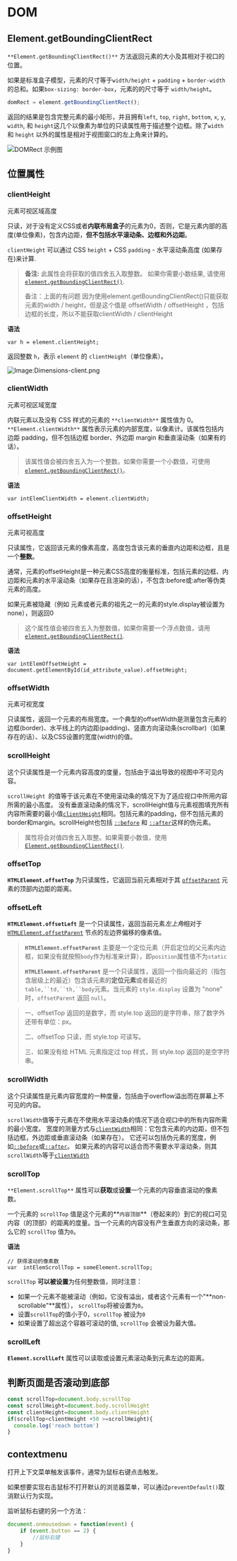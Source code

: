 # DOM

## Element.getBoundingClientRect

`**Element.getBoundingClientRect()**` 方法返回元素的大小及其相对于视口的位置。

如果是标准盒子模型，元素的尺寸等于`width/height` + `padding` + `border-width`的总和。如果`box-sizing: border-box`，元素的的尺寸等于 `width/height`。

```js
domRect = element.getBoundingClientRect();
```

返回的结果是包含完整元素的最小矩形，并且拥有`left`, `top`, `right`, `bottom`, `x`, `y`, `width`, 和 `height`这几个以像素为单位的只读属性用于描述整个边框。除了`width` 和 `height` 以外的属性是相对于视图窗口的左上角来计算的。

![DOMRect 示例图](DOM.assets/rect.png)

## 位置属性

### clientHeight

元素可视区域高度

只读，对于没有定义CSS或者**内联布局盒子**的元素为0，否则，它是元素内部的高度(单位像素)，包含内边距，**但不包括水平滚动条、边框和外边距**。

`clientHeight` 可以通过 CSS `height` + CSS `padding` - 水平滚动条高度 (如果存在)来计算.

> **备注:** 此属性会将获取的值四舍五入取整数。 如果你需要小数结果, 请使用 [`element.getBoundingClientRect()`](https://developer.mozilla.org/zh-CN/docs/Web/API/Element/getBoundingClientRect).
>
> 备注：上面的有问题 因为使用element.getBoundingClientRect()只能获取元素的width / height，但是这个值是 offsetWidth / offsetHeight ，包括边框的长度，所以不能获取clientWidth / clientHeight

**语法**

```
var h = element.clientHeight;
```

返回整数 `h`，表示 `element` 的 `clientHeight`（单位像素）。

![Image:Dimensions-client.png](imgs/=Dimensions-client.png)

### clientWidth

元素可视区域宽度

内联元素以及没有 CSS 样式的元素的 `**clientWidth**` 属性值为 0。`**Element.clientWidth**` 属性表示元素的内部宽度，以像素计。该属性包括内边距 padding，但不包括边框 border、外边距 margin 和垂直滚动条（如果有的话）。

> 该属性值会被四舍五入为一个整数。如果你需要一个小数值，可使用 [`element.getBoundingClientRect()`](https://developer.mozilla.org/zh-CN/docs/Web/API/Element/getBoundingClientRect)。

**语法**

```
var intElemClientWidth = element.clientWidth;
```

### offsetHeight

元素可视高度

只读属性，它返回该元素的像素高度，高度包含该元素的垂直内边距和边框，且是一个**整数**。

通常，元素的offsetHeight是一种元素CSS高度的衡量标准，包括元素的边框、内边距和元素的水平滚动条（如果存在且渲染的话），不包含:before或:after等伪类元素的高度。

如果元素被隐藏（例如 元素或者元素的祖先之一的元素的style.display被设置为none），则返回0

> 这个属性值会被四舍五入为整数值，如果你需要一个浮点数值，请用 [`element.getBoundingClientRect()`](https://developer.mozilla.org/zh-CN/docs/Web/API/Element/getBoundingClientRect).

**语法**

```
var intElemOffsetHeight = document.getElementById(id_attribute_value).offsetHeight;
```

### offsetWidth

元素可视宽度

只读属性，返回一个元素的布局宽度。一个典型的offsetWidth是测量包含元素的边框(border)、水平线上的内边距(padding)、竖直方向滚动条(scrollbar)（如果存在的话）、以及CSS设置的宽度(width)的值。

### scrollHeight

这个只读属性是一个元素内容高度的度量，包括由于溢出导致的视图中不可见内容。

`scrollHeight `的值等于该元素在不使用滚动条的情况下为了适应视口中所用内容所需的最小高度。 没有垂直滚动条的情况下，scrollHeight值与元素视图填充所有内容所需要的最小值[`clientHeight`](https://developer.mozilla.org/zh-CN/docs/Web/API/Element/clientHeight)相同。包括元素的padding，但不包括元素的border和margin。scrollHeight也包括 [`::before`](https://developer.mozilla.org/zh-CN/docs/Web/CSS/::before) 和 [`::after`](https://developer.mozilla.org/zh-CN/docs/Web/CSS/::after)这样的伪元素。

> 属性将会对值四舍五入取整。如果需要小数值，使用[`Element.getBoundingClientRect()`](https://developer.mozilla.org/zh-CN/docs/Web/API/Element/getBoundingClientRect).

### offsetTop

**`HTMLElement.offsetTop`** 为只读属性，它返回当前元素相对于其 [`offsetParent`](https://developer.mozilla.org/zh-CN/docs/Web/API/HTMLElement/offsetParent) 元素的顶部内边距的距离。

### offsetLeft

 **`HTMLElement.offsetLeft`** 是一个只读属性，返回当前元素*左上角*相对于  [`HTMLElement.offsetParent`](https://developer.mozilla.org/zh-CN/docs/Web/API/HTMLElement/offsetParent) 节点的左边界偏移的像素值。

> **`HTMLElement.offsetParent`** 主要是一个定位元素（开启定位的父元素内边框，如果没有就按照`body`作为标准来计算），即`position`属性值不为`static`
>
> **`HTMLElement.offsetParent`** 是一个只读属性，返回一个指向最近的（指包含层级上的最近）包含该元素的**定位元素**或者最近的 `table,``td,``th,``body`元素。当元素的 `style.display` 设置为 "none" 时，`offsetParent` 返回 `null`。

> 一、offsetTop 返回的是数字，而 style.top 返回的是字符串，除了数字外还带有单位：px。
>
> 二、offsetTop 只读，而 style.top 可读写。
>
> 三、如果没有给 HTML 元素指定过 top 样式，则 style.top 返回的是空字符串。

### scrollWidth

这个只读属性是元素内容宽度的一种度量，包括由于overflow溢出而在屏幕上不可见的内容。

`scrollWidth`值等于元素在不使用水平滚动条的情况下适合视口中的所有内容所需的最小宽度。 宽度的测量方式与[`clientWidth`](https://developer.mozilla.org/zh-CN/docs/Web/API/Element/clientWidth)相同：它包含元素的内边距，但不包括边框，外边距或垂直滚动条（如果存在）。 它还可以包括伪元素的宽度，例如[`::before`](https://developer.mozilla.org/zh-CN/docs/Web/CSS/::before)或[`::after`](https://developer.mozilla.org/zh-CN/docs/Web/CSS/::after)。 如果元素的内容可以适合而不需要水平滚动条，则其`scrollWidth`等于[`clientWidth`](https://developer.mozilla.org/zh-CN/docs/Web/API/Element/clientWidth)

### scrollTop

`**Element.scrollTop**` 属性可以**获取**或**设置**一个元素的内容垂直滚动的像素数。

一个元素的 `scrollTop` 值是这个元素的**`内容顶部`**（卷起来的）到它的视口可见内容（的顶部）的距离的度量。当一个元素的内容没有产生垂直方向的滚动条，那么它的 `scrollTop` 值为`0`。

**语法**

```
// 获得滚动的像素数
var  intElemScrollTop = someElement.scrollTop;
```

`scrollTop` **可以被设置**为任何整数值，同时注意：

- 如果一个元素不能被滚动（例如，它没有溢出，或者这个元素有一个"**non-scrollable"**属性）， `scrollTop`将被设置为`0`。
- 设置`scrollTop`的值小于0，`scrollTop` 被设为`0`
- 如果设置了超出这个容器可滚动的值, `scrollTop` 会被设为最大值。

### scrollLeft

**`Element.scrollLeft`** 属性可以读取或设置元素滚动条到元素左边的距离。


## 判断页面是否滚动到底部

```js
const scrollTop=document.body.scrollTop
const scrollHeight=document.body.scrollHeight
const clientHeight=document.body.clientHeight
if(scrollTop+clientHeight +50 >=scrollHeight){
  console.log('reach bottom')
}
```

## contextmenu

打开上下文菜单触发该事件，通常为鼠标右键点击触发。

如果想要实现右击鼠标不打开默认的浏览器菜单，可以通过`preventDefault()`取消默认行为实现。

监听鼠标右键的另一个方法：

```js
document.onmousedown = function(event) {
	if (event.button == 2) {
    	//鼠标右键
    }
}
```


